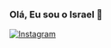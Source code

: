 
### Olá, Eu sou o Israel 👋
[![Instagram](https://img.shields.io/badge/Instagram-E4405F?style=for-the-badge&logo=instagram&logoColor=white)](https://www.instagram.com/israeljuniorjj/)
